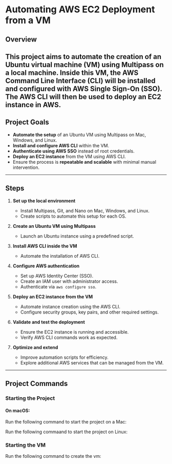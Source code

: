 # Automating AWS EC2 Deployment from a VM  

## Overview  

This project aims to automate the creation of an Ubuntu virtual machine (VM) using Multipass on a local machine.
Inside this VM, the AWS Command Line Interface (CLI) will be installed and configured with AWS Single Sign-On (SSO). 
The AWS CLI will then be used to deploy an EC2 instance in AWS.  
---

## Project Goals  

- **Automate the setup** of an Ubuntu VM using Multipass on Mac, Windows, and Linux.  
- **Install and configure AWS CLI** within the VM.  
- **Authenticate using AWS SSO** instead of root credentials.  
- **Deploy an EC2 instance** from the VM using AWS CLI.  
- Ensure the process is **repeatable and scalable** with minimal manual intervention.  

---

## Steps  

1. **Set up the local environment**  
   - Install Multipass, Git, and Nano on Mac, Windows, and Linux.  
   - Create scripts to automate this setup for each OS.  

2. **Create an Ubuntu VM using Multipass**  
   - Launch an Ubuntu instance using a predefined script.  

3. **Install AWS CLI inside the VM**  
   - Automate the installation of AWS CLI.  

4. **Configure AWS authentication**  
   - Set up AWS Identity Center (SSO).  
   - Create an IAM user with administrator access.  
   - Authenticate via `aws configure sso`.  

5. **Deploy an EC2 instance from the VM**  
   - Automate instance creation using the AWS CLI.  
   - Configure security groups, key pairs, and other required settings.  

6. **Validate and test the deployment**  
   - Ensure the EC2 instance is running and accessible.  
   - Verify AWS CLI commands work as expected.  

7. **Optimize and extend**  
   - Improve automation scripts for efficiency.  
   - Explore additional AWS services that can be managed from the VM.  

---
## Project Commands

### Starting the Project

#### On macOS:
Run the following command to start the project on a Mac:

Run the following commaand to start the project on Linux: 

### Starting the VM
Run the following command to create the vm:

